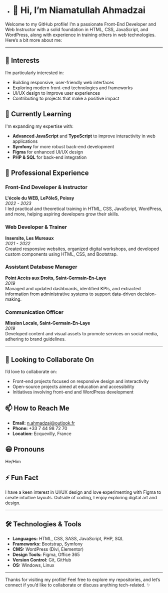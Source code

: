- # 👋 Hi, I’m Niamatullah Ahmadzai

Welcome to my GitHub profile! I’m a passionate Front-End Developer and Web Instructor with a solid foundation in HTML, CSS, JavaScript, and WordPress, along with experience in training others in web technologies. Here’s a bit more about me:

---

## 👀 Interests
I’m particularly interested in:
- Building responsive, user-friendly web interfaces
- Exploring modern front-end technologies and frameworks
- UI/UX design to improve user experiences
- Contributing to projects that make a positive impact

## 🌱 Currently Learning
I'm expanding my expertise with:
- **Advanced JavaScript** and **TypeScript** to improve interactivity in web applications
- **Symfony** for more robust back-end development
- **Figma** for enhanced UI/UX design
- **PHP & SQL** for back-end integration

## 💼 Professional Experience
### Front-End Developer & Instructor
**L'école du WEB, LePôleS, Poissy**  
*2022 - 2023*  
I led practical and theoretical training in HTML, CSS, JavaScript, WordPress, and more, helping aspiring developers grow their skills.

### Web Developer & Trainer
**Insersite, Les Mureaux**  
*2021 - 2022*  
Created responsive websites, organized digital workshops, and developed custom components using HTML, CSS, and Bootstrap.

### Assistant Database Manager
**Point Accès aux Droits, Saint-Germain-En-Laye**  
*2019*  
Managed and updated dashboards, identified KPIs, and extracted information from administrative systems to support data-driven decision-making.

### Communication Officer
**Mission Locale, Saint-Germain-En-Laye**  
*2019*  
Developed content and visual assets to promote services on social media, adhering to brand guidelines.

---

## 💞️ Looking to Collaborate On
I’d love to collaborate on:
- Front-end projects focused on responsive design and interactivity
- Open-source projects aimed at education and accessibility
- Initiatives involving front-end and WordPress development

## 📫 How to Reach Me
- **Email:** [n.ahmadzai@outlook.fr](mailto:n.ahmadzai@outlook.fr)
- **Phone:** +33 7 44 98 72 70
- **Location:** Ecquevilly, France

## 😄 Pronouns
He/Him

## ⚡ Fun Fact
I have a keen interest in UI/UX design and love experimenting with Figma to create intuitive layouts. Outside of coding, I enjoy exploring digital art and design.

---

## 🛠️ Technologies & Tools
- **Languages:** HTML, CSS, SASS, JavaScript, PHP, SQL
- **Frameworks:** Bootstrap, Symfony
- **CMS:** WordPress (Divi, Elementor)
- **Design Tools:** Figma, Office 365
- **Version Control:** Git, GitHub
- **OS:** Windows, Linux

---

Thanks for visiting my profile! Feel free to explore my repositories, and let’s connect if you’d like to collaborate or discuss anything tech-related. ✨
